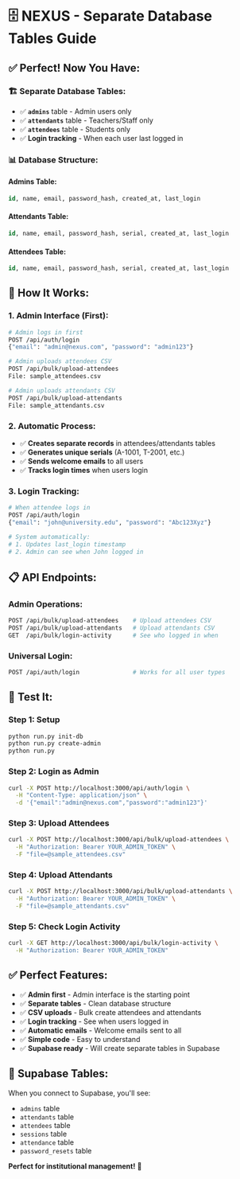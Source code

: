 # 🗄️ NEXUS - Separate Database Tables Guide

## ✅ **Perfect! Now You Have:**

### **🏗️ Separate Database Tables:**
- ✅ **`admins`** table - Admin users only
- ✅ **`attendants`** table - Teachers/Staff only  
- ✅ **`attendees`** table - Students only
- ✅ **Login tracking** - When each user last logged in

### **📊 Database Structure:**

#### **Admins Table:**
```sql
id, name, email, password_hash, created_at, last_login
```

#### **Attendants Table:**
```sql
id, name, email, password_hash, serial, created_at, last_login
```

#### **Attendees Table:**
```sql
id, name, email, password_hash, serial, created_at, last_login
```

## 🚀 **How It Works:**

### **1. Admin Interface (First):**
```bash
# Admin logs in first
POST /api/auth/login
{"email": "admin@nexus.com", "password": "admin123"}

# Admin uploads attendees CSV
POST /api/bulk/upload-attendees
File: sample_attendees.csv

# Admin uploads attendants CSV  
POST /api/bulk/upload-attendants
File: sample_attendants.csv
```

### **2. Automatic Process:**
- ✅ **Creates separate records** in attendees/attendants tables
- ✅ **Generates unique serials** (A-1001, T-2001, etc.)
- ✅ **Sends welcome emails** to all users
- ✅ **Tracks login times** when users login

### **3. Login Tracking:**
```bash
# When attendee logs in
POST /api/auth/login
{"email": "john@university.edu", "password": "Abc123Xyz"}

# System automatically:
# 1. Updates last_login timestamp
# 2. Admin can see when John logged in
```

## 📋 **API Endpoints:**

### **Admin Operations:**
```bash
POST /api/bulk/upload-attendees    # Upload attendees CSV
POST /api/bulk/upload-attendants   # Upload attendants CSV
GET  /api/bulk/login-activity      # See who logged in when
```

### **Universal Login:**
```bash
POST /api/auth/login               # Works for all user types
```

## 🧪 **Test It:**

### **Step 1: Setup**
```bash
python run.py init-db
python run.py create-admin
python run.py
```

### **Step 2: Login as Admin**
```bash
curl -X POST http://localhost:3000/api/auth/login \
  -H "Content-Type: application/json" \
  -d '{"email":"admin@nexus.com","password":"admin123"}'
```

### **Step 3: Upload Attendees**
```bash
curl -X POST http://localhost:3000/api/bulk/upload-attendees \
  -H "Authorization: Bearer YOUR_ADMIN_TOKEN" \
  -F "file=@sample_attendees.csv"
```

### **Step 4: Upload Attendants**
```bash
curl -X POST http://localhost:3000/api/bulk/upload-attendants \
  -H "Authorization: Bearer YOUR_ADMIN_TOKEN" \
  -F "file=@sample_attendants.csv"
```

### **Step 5: Check Login Activity**
```bash
curl -X GET http://localhost:3000/api/bulk/login-activity \
  -H "Authorization: Bearer YOUR_ADMIN_TOKEN"
```

## ✅ **Perfect Features:**
- ✅ **Admin first** - Admin interface is the starting point
- ✅ **Separate tables** - Clean database structure
- ✅ **CSV uploads** - Bulk create attendees and attendants
- ✅ **Login tracking** - See when users logged in
- ✅ **Automatic emails** - Welcome emails sent to all
- ✅ **Simple code** - Easy to understand
- ✅ **Supabase ready** - Will create separate tables in Supabase

## 🎯 **Supabase Tables:**
When you connect to Supabase, you'll see:
- `admins` table
- `attendants` table  
- `attendees` table
- `sessions` table
- `attendance` table
- `password_resets` table

**Perfect for institutional management!** 🎉